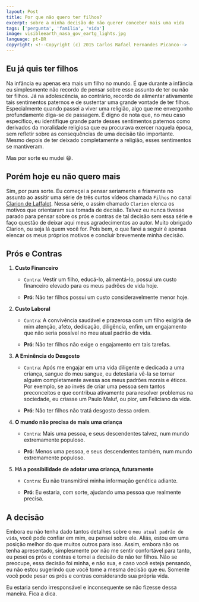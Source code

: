 ```yaml
---
layout: Post
title: Por que não quero ter filhos?
excerpt: sobre a minha decisão de não querer conceber mais uma vida
tags: ['pergunta', 'familia', 'vida']
image: visibleearth_nasa_gov_eartg_lights.jpg
language: pt-BR
copyright: <!--Copyright (c) 2015 Carlos Rafael Fernandes Picanco-->
---
```


## Eu já quis ter filhos

Na infância eu apenas era mais um filho no mundo. É que durante a infância eu simplesmente não recordo de pensar sobre esse assunto de ter ou não ter filhos. Já na adolescência, ao contrário, recordo de alimentar ativamente tais sentimentos paternos e de sustentar uma grande vontade de ter filhos. Especialmente quando passei a viver uma religião, algo que me envergonho profundamente diga-se de passagem. É digno de nota que, no meu caso específico, eu identifique grande parte desses sentimentos paternos como derivados da moralidade religiosa que eu procurava exercer naquela época, sem refletir sobre as consequências de uma decisão tão importante. Mesmo depois de ter deixado completamente a religião, esses sentimentos se mantiveram.

Mas por sorte eu mudei :smile:. 

## Porém **hoje** eu não quero mais

Sim, por pura sorte. Eu começei a pensar seriamente e friamente no assunto ao assitir uma série de três curtos vídeos chamada `Filhos` no canal [Clarion de Laffalot](https://www.youtube.com/watch?v=2Rw7-NK8xVg&list=PLAAC92EC3CC4E253B). Nessa série, o assim chamado `Clarion` elenca os motivos que orientaram sua tomada de decisão. Talvez eu nunca tivesse parado para pensar sobre os prós e contras de tal decisão sem essa série e faço questão de deixar aqui meus agradecimentos ao autor. Muito obrigado Clarion, ou seja lá quem você for. Pois bem, o que farei a seguir é apenas elencar os meus próprios motivos e concluir brevemente minha decisão.

## Prós e Contras

1. **Custo Financeiro**
   - `Contra`: Vestir um filho, educá-lo, alimentá-lo, possui um custo financeiro elevado para os meus padrões de vida hoje.

   - **Pró**: Não ter filhos possui um custo consideravelmente menor hoje.

1. **Custo Laboral**
   - `Contra`: A convivência saudável e prazerosa com um filho exigiria de mim atenção, afeto, dedicação, diligência, enfim, um engajamento que não seria possível no meu atual padrão de vida.

   - **Pró**: Não ter filhos não exige o engajamento em tais tarefas.

1. **A Eminência do Desgosto**
	- `Contra`: Após me engajar em uma vida diligente e dedicada a uma criança, sangue do meu sangue, eu detestaria vê-la se tornar alguém completamente avessa aos meus padrões morais e éticos. Por exemplo, se ao invés de criar uma pessoa sem tantos preconceitos e que contribua ativamente para resolver problemas na sociedade, eu criasse um Paulo Maluf, ou pior, um Feliciano da vida.

	- **Pró**: Não ter filhos não tratá desgosto dessa ordem.

1. **O mundo não precisa de mais uma criança**
	- `Contra`: Mais uma pessoa, e seus descendentes talvez, num mundo extremamente populoso.

	- **Pró**: Menos uma pessoa, e seus descendentes também, num mundo extremamente populoso.

1. **Há a possibilidade de adotar uma criança, futuramente**
	- `Contra`: Eu não transmitirei minha informação genética adiante.

	- **Pró**: Eu estaria, com sorte, ajudando uma pessoa que realmente precisa.


## A decisão

Embora eu não tenha dado tantos detalhes sobre o `meu atual padrão de vida`, você pode confiar em mim, eu pensei sobre ele. Aliás, estou em uma posição melhor do que muitos outros para isso. Assim, embora não os tenha apresentado, simplesmente por não me sentir confortável para tanto, eu pesei os prós e contras e tomei a decisão de não ter filhos. Não se preocupe, essa decisão foi minha, e não sua, e caso você esteja pensando, eu não estou sugerindo que você tome a mesma decisão que eu. Somente você pode pesar os prós e contras considerando sua própria vida.

Eu estaria sendo irresponsável e inconsequente se não fizesse dessa maneira. Fica a dica.